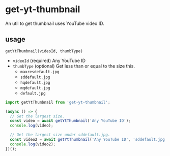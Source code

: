# get-yt-thumbnail

An util to get thumbnail uses YouTube video ID.

## usage

`getYtThumbnail(videoId, thumbType)`

- `videoId` (required) Any YouTube ID
- `thumbType` (optional) Get less than or equal to the size this.
  - `maxresdefault.jpg`
  - `sddefault.jpg`
  - `hqdefault.jpg`
  - `mqdefault.jpg`
  - `default.jpg`

```js
import getYtThumbnail from 'get-yt-thumbnail';

(async () => {
  // Get the largest size.
  const video = await getYtThumbnail('Any YouTube ID');
  console.log(video);

  // Get the largest size under sddefault.jpg.
  const video2 = await getYtThumbnail('Any YouTube ID', 'sddefault.jpg');
  console.log(video2);
})();
```
